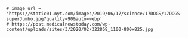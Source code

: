     # image_url = 'https://static01.nyt.com/images/2019/06/17/science/17DOGS/17DOGS-superJumbo.jpg?quality=90&auto=webp'
    # https://post.medicalnewstoday.com/wp-content/uploads/sites/3/2020/02/322868_1100-800x825.jpg
